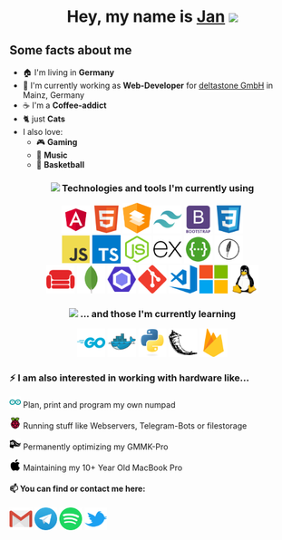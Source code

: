 <h1 align="center">Hey, my name is <a href="http://jan-friedrich.de">Jan</a> <img src="https://media.giphy.com/media/hvRJCLFzcasrR4ia7z/giphy.gif" width="25px"></h1>
<h2>Some facts about me</h2>
<ul>
  <li>🏠 I'm living in <b>Germany</b></li>
  <li>🔭 I'm currently working as <b>Web-Developer</b> for <a href="http://deltastone.de">deltastone GmbH</a> in Mainz, Germany</li>
  <li>☕️ I'm a <b>Coffee-addict</b></li>
  <li>🐈 just <b>Cats</b> </li>
  <li> I also love:
    <ul>
      <li>🎮 <b>Gaming</b></li>
      <li>🎹 <b>Music</b></li>
      <li>🏀 <b>Basketball</b></li>
    </ul>
  </li>
</ul>

<h3 align="center"><img src="https://media.giphy.com/media/ZEUODEtQiUZWGg6IHR/giphy.gif" width="40px">  Technologies and tools I'm currently using</h3>
<div align="center">
<a href="https://angular.io/"><img src = 'https://github.com/JanFriedrich95/JanFriedrich95/blob/main/images/angular.svg' width='50' alt="Angular"/></a>
<a href="https://developer.mozilla.org/en-US/docs/Learn/Getting_started_with_the_web/HTML_basics"><img src = 'https://github.com/JanFriedrich95/JanFriedrich95/blob/main/images/html.svg' width='50' alt="HTML"/></a>
<a href="https://material.angular.io/"><img src = 'https://github.com/JanFriedrich95/JanFriedrich95/blob/main/images/material.svg' width='50' alt="Angular-Material"/></a>
<a href="https://tailwindcss.com/"><img src = 'https://github.com/JanFriedrich95/JanFriedrich95/blob/main/images/tailwindcss.svg' width='50' alt="Tailwind CSS"/></a>
<a href="https://getbootstrap.com/"><img src = 'https://github.com/JanFriedrich95/JanFriedrich95/blob/main/images/bootstrap.svg' width='50' alt="Bootstrap"/></a>
<a href="https://developer.mozilla.org/en-US/docs/Web/CSS"><img src = 'https://github.com/JanFriedrich95/JanFriedrich95/blob/main/images/css.svg' width='50' alt="CSS"/></a>
</div>
<div align="center">
<a href="https://www.javascript.com/"><img src = 'https://github.com/JanFriedrich95/JanFriedrich95/blob/main/images/js.svg' width='50' alt="JavaScript"/></a>
<a href="https://www.typescriptlang.org/"><img src = 'https://github.com/JanFriedrich95/JanFriedrich95/blob/main/images/typescript.svg' width='50' alt="TypeScript"/></a>
<a href="https://nodejs.org/en/"><img src = 'https://github.com/JanFriedrich95/JanFriedrich95/blob/main/images/nodejs.svg' width='50' alt="NodeJS"/></a>
<a href="https://expressjs.com/"><img src = 'https://github.com/JanFriedrich95/JanFriedrich95/blob/main/images/expressjs.svg' width='50' alt="ExpressJS"/></a>
<a href="https://swagger.io/"><img src = 'https://github.com/JanFriedrich95/JanFriedrich95/blob/main/images/swagger.svg' width='50' alt="Swagger"/></a>
<a href="https://feathersjs.com/"><img src = 'https://github.com/JanFriedrich95/JanFriedrich95/blob/main/images/feathers.svg' width='50' alt="FeathersJS"/></a>
</div>
<div align="center">
<a href="https://couchdb.apache.org/"><img src = 'https://github.com/JanFriedrich95/JanFriedrich95/blob/main/images/couchdb.svg' width='50' alt="CouchDB"/></a>
<a href="https://www.mongodb.com/"><img src = 'https://github.com/JanFriedrich95/JanFriedrich95/blob/main/images/mongodb.svg' width='50' alt="MongoDB"/></a>
<a href="https://eslint.org/"><img src = 'https://github.com/JanFriedrich95/JanFriedrich95/blob/main/images/eslint.svg' width='50' alt="ESLint"/></a>
<a href="https://git-scm.com/"><img src = 'https://github.com/JanFriedrich95/JanFriedrich95/blob/main/images/git.svg' width='50' alt="Git"/></a>
<a href="https://code.visualstudio.com/"><img src = 'https://github.com/JanFriedrich95/JanFriedrich95/blob/main/images/visualstudiocode.svg' width='50' alt="Visual-Studio-Code"/></a>
<a href="https://www.microsoft.com/de-de/"><img src = 'https://github.com/JanFriedrich95/JanFriedrich95/blob/main/images/microsoft.svg' width='50' alt="Windows"/></a>
<a href="https://getfedora.org/"><img src = 'https://github.com/JanFriedrich95/JanFriedrich95/blob/main/images/linux.svg' width='50' alt="Linux"/></a>
</div>

<h3 align="center"><img src="https://media.giphy.com/media/dAoHbGjH7k5ZTeQeBI/giphy.gif" width="40px"> ... and those I'm currently learning</h3>
<div align="center">
<a href="https://go.dev/"><img src = 'https://github.com/JanFriedrich95/JanFriedrich95/blob/main/images/golang.svg' width='50' alt="GoLang"/></a>
<a href="https://www.docker.com/"><img src = 'https://github.com/JanFriedrich95/JanFriedrich95/blob/main/images/docker.svg' width='50' alt="Docker"/></a>
<a href="https://www.python.org/"><img src = 'https://github.com/JanFriedrich95/JanFriedrich95/blob/main/images/python.svg' width='50' alt="Python"/></a>
<a href="https://flask.palletsprojects.com/en/2.1.x/"><img src = 'https://github.com/JanFriedrich95/JanFriedrich95/blob/main/images/flask.svg' width='50' alt="Flask"/></a>
<a href="https://firebase.google.com/"><img src = 'https://github.com/JanFriedrich95/JanFriedrich95/blob/main/images/firebase.svg' width='50' alt="Firebase"/></a>

</div>


<h3>⚡ I am also interested in working with hardware like...</h3>
<p><a href="https://www.arduino.cc/"><img src = 'https://github.com/JanFriedrich95/JanFriedrich95/blob/main/images/arduino.svg' width='20' alt="Arduino"/></a> Plan, print and program my own numpad
<p><a href="https://www.raspberrypi.org/"><img src = 'https://github.com/JanFriedrich95/JanFriedrich95/blob/main/images/raspberrypi.svg' width='20' alt="RaspberryPi"/></a> Running stuff like Webservers, Telegram-Bots or filestorage
<p><a href="https://www.pcgamingrace.com/products/glorious-gmmk-pro-75-barebone-black"><img src = 'https://github.com/JanFriedrich95/JanFriedrich95/blob/main/images/gmmk.svg' width='20' alt="Glorious PC Gaming Race"/></a> Permanently optimizing my GMMK-Pro
<p><a href="https://de.ifixit.com/Device/MacBook_Pro_13%22_Unibody_Mid_2012"><img src = 'https://github.com/JanFriedrich95/JanFriedrich95/blob/main/images/apple.svg' width='20' alt="MacBook Pro"/></a> Maintaining my 10+ Year Old MacBook Pro


<h4>📫 You can find or contact me here:</h4>
<a href="mailto:contactMe@jan-friedrich.de"><img src = 'https://github.com/JanFriedrich95/JanFriedrich95/blob/main/images/gmail.svg' width='40' alt="GMail"/></a>
<a href="https://t.me/jntlemn"><img src = 'https://github.com/JanFriedrich95/JanFriedrich95/blob/main/images/telegram.svg' width='40' alt="Telegram"/></a>
<a href="https://open.spotify.com/user/21tcc25axtfgbjpf4pwrigw6y"><img src = 'https://github.com/JanFriedrich95/JanFriedrich95/blob/main/images/spotify.svg' width='40' alt="Spotify"/></a>
<a href="https://twitter.com/Jantlemn"><img src = 'https://github.com/JanFriedrich95/JanFriedrich95/blob/main/images/twitter.svg' width='40' alt="Twitter"/></a>

